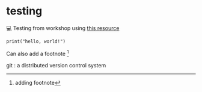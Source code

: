 # testing
💻 Testing from workshop using [this resource](https://g4m.clontz.org)

`print("hello, world!")`

Can also add a footnote [^1]

git
: a distributed version control system

[^1]: adding footnote

